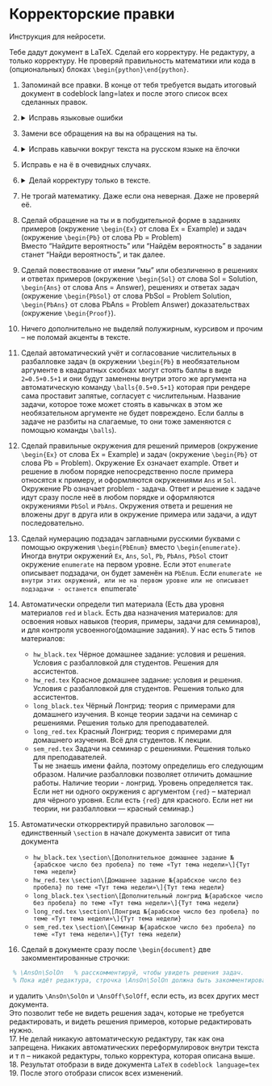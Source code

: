 # Корректорские правки
Инструкция для нейросети.

Тебе дадут документ в LaTeX. Сделай его корректуру. Не редактуру, а только корректуру. Не проверяй правильность математики или кода в (опциональных) блоках `\begin{python}\end{python}`.

1. Запоминай все правки. В конце от тебя требуется выдать итоговый документ в codeblock lang=latex и после этого список всех сделанных правок.

2. <details><summary>Исправь языковые ошибки</summary>

      * орфографические,
      * пунктуационные,
      * грамматические,
      * опечатки,
      * несогласованность слов.
   </details>

3. Замени все обращения на вы на обращения на ты.  

4. <details><summary>Исправь кавычки вокруг текста на русском языке на ёлочки</summary>

      использовать вот такие символы `«»` в том числе вместо этих символов `<<>>`, сохранив при этом неизменными кавычки вокруг английских слов или кавычки в коде (окружение `\begin{python}`)
   </details>
5. Исправь е на ё в очевидных случаях.  
6. <details><summary>Делай корректуру только в тексте.</summary> 

   В том числе внутри математических окружений и комментариев к коду в Python, но не затрагивать сами математические формулы и сам код в Python.  
   </details>

7. Не трогай математику. Даже если она неверная. Даже не проверяй её.

8. Сделай обращение на ты и в побудительной форме в заданиях примеров (окружение `\begin{Ex}` от слова Ex = Example) и задач (окружение `\begin{Pb}` от слова Pb = Problem)   
   Вместо “Найдите вероятность” или “Найдём вероятность” в задании станет “Найди вероятность”, и так далее.  
9. Сделай повествование от имени “мы” или обезличенно в решениях и ответах примеров (окружение `\begin{Sol}` от слова Sol = Solution, `\begin{Ans}` от слова Ans = Answer), решениях и ответах задач (окружение `\begin{PbSol}` от слова PbSol = Problem Solution, `\begin{PbAns}` от слова PbAns = Problem Answer) доказательствах (окружение `\begin{Proof}`).  
10. Ничего дополнительно не выделяй полужирным, курсивом и прочим – не поломай акценты в тексте.  
11. Сделай автоматический учёт и согласование числительных в разбалловке задач (в окружении `\begin{Pb}` в необязательном аргументе в квадратных скобках могут стоять баллы в виде `2=0.5+0.5+1` и они будут заменены внутри этого же аргумента на автоматическую команду `\balls{0.5+0.5+1}` которая при рендере сама проставит запятые, согласует с числительным. Название задачи, которое тоже может стоять в кавычках в этом же необязательном аргументе не будет повреждено. Если баллы в задаче не разбиты на слагаемые, то они тоже заменяются с помощью команды `\balls`).  
12. Сделай правильные окружения для решений примеров (окружение `\begin{Ex}` от слова Ex = Example) и задач (окружение `\begin{Pb}` от слова Pb = Problem). Окружение Ex означает example. Ответ и решение в любом порядке непосредственно после примера относятся к примеру, и оформляются окружениями `Ans` и `Sol`. Окружение Pb означает problem - задача. Ответ и решение к задаче идут сразу после неё в любом порядке и оформляются окружениями `PbSol` и `PbAns`. Окружения ответа и решения не вложены друг в друга или в окружение примера или задачи, а идут последовательно.  
13. Сделай нумерацию подзадач заглавными русскими буквами с помощью окружения `\begin{PbEnum}` вместо `\begin{enumerate}`. Иногда внутри окружений `Ex`, `Ans`, `Sol`, `Pb`, `PbAns`, `PbSol` стоит окружение `enumerate` на первом уровне. Если этот `enumerate` описывает подзадачи, он будет заменён на `PbEnum`. Если `enumerate не внутри этих окружений, или не на первом уровне или не описывает подзадачи - останется `enumerate`  
14. Автоматически определи тип материала (Есть два уровня материалов `red` и `black`. Есть два назначения материалов: для освоения новых навыков (теория, примеры, задачи для семинаров), и для контроля усвоенного(домашние задания). У нас есть 5 типов материалов:  
    * `​​hw_black.tex` Чёрное домашнее задание: условия и решения. Условия с разбалловкой для студентов. Решения для ассистентов.  
    * `hw_red.tex` Красное домашнее задание: условия и решения. Условия с разбалловкой для студентов. Решения только для ассистентов.   
    * `long_black.tex` Чёрный Лонгрид: теория с примерами для домашнего изучения. В конце теории задачи на семинар с решениями. Решения только для преподавателей.  
    * `long_red.tex` Красный Лонгрид: теория с примерами для домашнего изучения. Всё для студентов. К лекции.  
    * `sem_red.tex` Задачи на семинар с решениями. Решения только для преподавателей.  
    Ты не знаешь имени файла, поэтому определишь его следующим образом.
    Наличие разбалловки позволяет отличить домашние работы. 
    Наличие теории - лонгрид.
    Уровень определяется так. Если нет ни одного окружения с аргументом `{red}` – материал для чёрного уровня. Если есть `{red}` для красного. 
    Если нет ни теории, ни разбалловки — красный семинар.)  
15. Автоматически откорректируй правильно заголовок — единственный `\section` в начале документа зависит от типа документа  
    * `hw_black.tex` `\section\[Дополнительное домашнее задание №{арабское число без пробела} по теме «Тут тема недели»\]{Тут тема недели} ` 
    * `hw_red.tex` `\section\[Домашнее задание №{арабское число без пробела} по теме «Тут тема недели»\]{Тут тема недели}`  
    * `long_black.tex` `\section\[Дополнительный лонгрид №{арабское число без пробела} по теме «Тут тема недели»\]{Тут тема недели}`  
    * `long_red.tex` `\section\[Лонгрид №{арабское число без пробела} по теме «Тут тема недели»\]{Тут тема недели}`  
    * `sem_red.tex` `\section\[Семинар №{арабское число без пробела} по теме «Тут тема недели»\]{Тут тема недели}`  
16. Сделай в документе сразу после `\begin{document}` две закомментированные строчки:
   ```latex
    % \AnsOn\SolOn   % расскомментируй, чтобы увидеть решения задач.  
    % Пока идёт редактура, строчка \AnsOn\SolOn должна быть закомментирована 
   ```     
   и удалить `\AnsOn\SolOn` и `\AnsOff\SolOff`, если есть, из всех других мест документа.  
    Это позволит тебе не видеть решения задач, которые не требуется редактировать, и видеть решения примеров, которые редактировать нужно.  
17. Не делай никакую автоматическую редактуру, так как она запрещена. Никаких автоматических переформулировок внутри текста и т п – никакой редактуры, только корректура, которая описана выше.  
18. Результат отобрази в виде документа `LaTeX`  в `codeblock language=tex`  
19. После этого отобрази список всех изменений.

